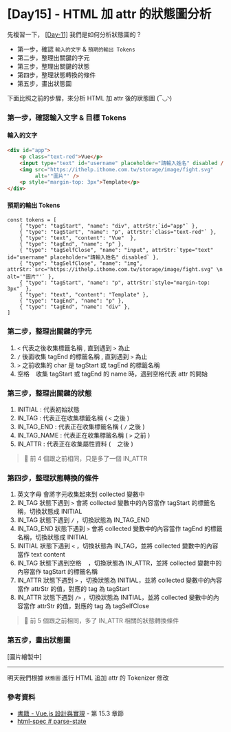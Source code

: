 # [Day15] - HTML 加 attr 的狀態圖分析

先複習一下， [[Day-11]](https://ithelp.ithome.com.tw/articles/10299091) 我們是如何分析狀態圖的 ?

- 第一步，確認 `輸入的文字` & `預期的輸出 Tokens`
- 第二步，整理出關鍵的字元
- 第三步，整理出關鍵的狀態
- 第四步，整理狀態轉換的條件
- 第五步，畫出狀態圖

下面比照之前的步驟，來分析 HTML 加 attr 後的狀態圖 (‾◡◝)

### 第一步，確認輸入文字 & 目標 Tokens

#### 輸入的文字

```HTML
<div id="app">
    <p class="text-red">Vue</p>
    <input type="text" id="username" placeholder="請輸入姓名" disabled />
    <img src="https://ithelp.ithome.com.tw/storage/image/fight.svg"
         alt='"圖片"' />
    <p style="margin-top: 3px">Template</p>
</div>
```

#### 預期的輸出 Tokens

```JS
const tokens = [
    { "type": "tagStart", "name": "div", attrStr:`id="app"` },
    { "type": "tagStart", "name": "p", attrStr:`class="text-red"` },
    { "type": "text", "content": "Vue"  },
    { "type": "tagEnd", "name": "p" },
    { "type": "tagSelfClose", "name": "input", attrStr:`type="text" id="username" placeholder="請輸入姓名" disabled` }, 
    { "type": "tagSelfClose", "name": "img", attrStr:`src="https://ithelp.ithome.com.tw/storage/image/fight.svg" \n alt='"圖片"'` }, 
    { "type": "tagStart", "name": "p", attrStr:`style="margin-top: 3px"` },
    { "type": "text", "content": "Template" },
    { "type": "tagEnd", "name": "p" },
    { "type": "tagEnd", "name": "div" },
]
```

### 第二步，整理出關鍵的字元

1. `<` 代表之後收集標籤名稱 , 直到遇到 `>` 為止
2. `/` 後面收集 tagEnd 的標籤名稱 , 直到遇到 `>` 為止
3. `>` 之前收集的 char 是 tagStart 或 tagEnd 的標籤名稱
4. 空格 ` ` 收集 tagStart 或 tagEnd 的 name 時，遇到空格代表 attr 的開始

### 第三步，整理出關鍵的狀態

1. INITIAL : 代表初始狀態
2. IN_TAG : 代表正在收集標籤名稱 ( `<` 之後 )
3. IN_TAG_END : 代表正在收集標籤名稱 ( `/` 之後 )
4. IN_TAG_NAME : 代表正在收集標籤名稱 ( `>` 之前 )
5. IN_ATTR : 代表正在收集屬性資料 ( ` ` 之後 )

> &#128213; 前 4 個跟之前相同，只是多了一個 IN_ATTR

### 第四步，整理狀態轉換的條件

1. 英文字母 會將字元收集起來到 collected 變數中
2. IN_TAG 狀態下遇到 `>` 會將 collected 變數中的內容當作 tagStart 的標籤名稱，切換狀態成 INITIAL
3. IN_TAG 狀態下遇到 `/` ，切換狀態為 IN_TAG_END
4. IN_TAG_END 狀態下遇到 `>` 會將 collected 變數中的內容當作 tagEnd 的標籤名稱，切換狀態成 INITIAL
5. INITIAL 狀態下遇到 `<` ，切換狀態為 IN_TAG，並將 collected 變數中的內容當作 text content
6. IN_TAG 狀態下遇到空格 ` ` ，切換狀態為 IN_ATTR，並將 collected 變數中的內容當作 tagStart 的標籤名稱
7. IN_ATTR 狀態下遇到 `>` ，切換狀態為 INITIAL，並將 collected 變數中的內容當作 attrStr 的值，對應的 tag 為 tagStart
8. IN_ATTR 狀態下遇到 `/>` ，切換狀態為 INITIAL，並將 collected 變數中的內容當作 attrStr 的值，對應的 tag 為 tagSelfClose

> &#128213; 前 5 個跟之前相同，多了 IN_ATTR 相關的狀態轉換條件

### 第五步，畫出狀態圖

[圖片繪製中]

----

明天我們根據 `狀態圖` 進行 HTML 追加 attr 的 Tokenizer 修改

### 參考資料

- [書籍 - Vue.js 設計與實現](https://www.tenlong.com.tw/products/9787115583864) - 第 15.3 章節
- [html-spec # parse-state](https://html.spec.whatwg.org/multipage/parsing.html#parse-state)
